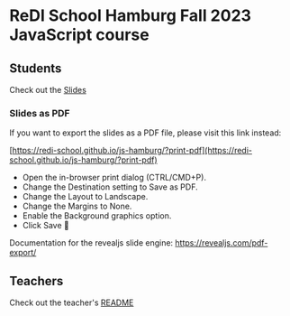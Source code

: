 # ReDI School Hamburg Fall 2023 JavaScript course


## Students

Check out the [Slides](https://redi-school.github.io/js-hamburg/)

### Slides as PDF

If you want to export the slides as a PDF file, please visit this link instead:

[https://redi-school.github.io/js-hamburg/?print-pdf](https://redi-school.github.io/js-hamburg/?print-pdf)

* Open the in-browser print dialog (CTRL/CMD+P).
* Change the Destination setting to Save as PDF.
* Change the Layout to Landscape.
* Change the Margins to None.
* Enable the Background graphics option.
* Click Save 🎉

Documentation for the revealjs slide engine: https://revealjs.com/pdf-export/

## Teachers

Check out the teacher's [README](README-teachers.md)

